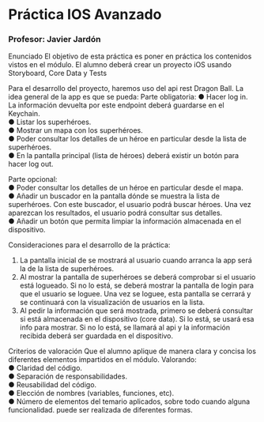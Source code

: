 # Práctica IOS Avanzado
### Profesor: Javier Jardón

Enunciado
El objetivo de esta práctica es poner en práctica los contenidos vistos en el módulo. El alumno deberá crear un proyecto iOS usando Storyboard, Core Data y Tests

Para el desarrollo del proyecto, haremos uso del api rest Dragon Ball. La idea general de la app es que se pueda:
Parte obligatoria:
● Hacer log in. La información devuelta por este endpoint deberá guardarse en el Keychain.    
● Listar los superhéroes.  
● Mostrar un mapa con los superhéroes.  
● Poder consultar los detalles de un héroe en particular desde la lista de superhéroes.  
● En la pantalla principal (lista de héroes) deberá existir un botón para hacer log out.  

Parte opcional:  
● Poder consultar los detalles de un héroe en particular desde el mapa.  
● Añadir un buscador en la pantalla dónde se muestra la lista de superhéroes. Con este buscador, el usuario podrá buscar héroes. Una vez aparezcan los resultados,  el usuario podrá consultar sus detalles.  
● Añadir un botón que permita limpiar la información almacenada en el dispositivo.  

Consideraciones para el desarrollo de la práctica:
1. La pantalla inicial de se mostrará al usuario cuando arranca la app será la de la lista de superhéroes.  
2. Al mostrar la pantalla de superhéroes se deberá comprobar si el usuario está logueado. Si no lo está, se deberá mostrar la pantalla de login para que el usuario se loguee. Una vez se loguee, esta pantalla se cerrará y se continuará con la visualización de usuarios en la lista.  
3. Al pedir la información que será mostrada, primero se deberá consultar si está almacenada en el dispositivo (core data). Si lo está, se usará esa info para mostrar. Si no lo está, se llamará al api y la información recibida deberá ser guardada en el dispositivo.  

Criterios de valoración
Que el alumno aplique de manera clara y concisa los diferentes elementos impartidos en el módulo. Valorando:  
● Claridad del código.  
● Separación de responsabilidades.  
● Reusabilidad del código.  
● Elección de nombres (variables, funciones, etc).  
● Número de elementos del temario aplicados, sobre todo cuando alguna funcionalidad. 
puede ser realizada de diferentes formas.  